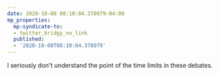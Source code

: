 ```yaml
---
date: 2020-10-08 08:10:04.378979-04:00
mp_properties:
  mp-syndicate-to:
  - twitter_bridgy_no_link
  published:
  - '2020-10-08T08:10:04.378979'
---
```


I seriously don't understand the point of the time limits in these debates.